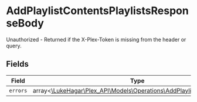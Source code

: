 # AddPlaylistContentsPlaylistsResponseBody

Unauthorized - Returned if the X-Plex-Token is missing from the header or query.


## Fields

| Field                                                                                                                          | Type                                                                                                                           | Required                                                                                                                       | Description                                                                                                                    |
| ------------------------------------------------------------------------------------------------------------------------------ | ------------------------------------------------------------------------------------------------------------------------------ | ------------------------------------------------------------------------------------------------------------------------------ | ------------------------------------------------------------------------------------------------------------------------------ |
| `errors`                                                                                                                       | array<[\LukeHagar\Plex_API\Models\Operations\AddPlaylistContentsErrors](../../Models/Operations/AddPlaylistContentsErrors.md)> | :heavy_minus_sign:                                                                                                             | N/A                                                                                                                            |